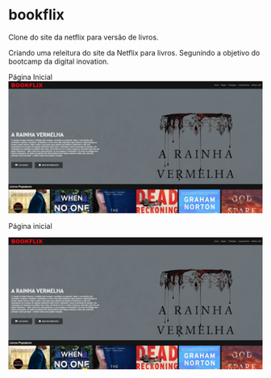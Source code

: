# bookflix
Clone do site da netflix para versão de livros.

Criando uma releitura do site da Netflix para livros. Segunindo a objetivo do bootcamp da digital inovation.


Página Inicial
![alt text](https://github.com/Gabriel-Castilho/bookflix/blob/master/img/index1.png)

Página inicial

![alt text](https://github.com/Gabriel-Castilho/bookflix/blob/master/img/index1.png)
